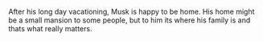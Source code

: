 After his long day vacationing, Musk is happy to be home. His home might be a small mansion to some people, but to him its where his family is and thats what really matters. 

